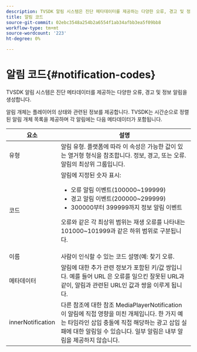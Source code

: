 ```yaml
---
description: TVSDK 알림 시스템은 진단 메타데이터를 제공하는 다양한 오류, 경고 및 정보 알림을 생성합니다.
title: 알림 코드
source-git-commit: 02ebc3548a254b2a6554f1ab34afbb3ea5f09bb8
workflow-type: tm+mt
source-wordcount: '223'
ht-degree: 0%

---
```


# 알림 코드{#notification-codes}

TVSDK 알림 시스템은 진단 메타데이터를 제공하는 다양한 오류, 경고 및 정보 알림을 생성합니다.

알림 개체는 플레이어의 상태와 관련된 정보를 제공합니다. TVSDK는 시간순으로 정렬된 알림 개체 목록을 제공하며 각 알림에는 다음 메타데이터가 포함됩니다.

<table frame="all" colsep="1" rowsep="1" id="table_DBA8CACF02DB4AF2B053E560850B49CE"> 
 <thead> 
  <tr rowsep="1"> 
   <th colname="1" class="entry"> 요소 </th> 
   <th colname="2" class="entry"> 설명 </th> 
  </tr> 
 </thead>
 <tbody> 
  <tr rowsep="1"> 
   <td colname="1"><span class="codeph"> 유형</span> </td> 
   <td colname="2">알림 유형. 플랫폼에 따라 이 속성은 가능한 값이 있는 열거형 형식을 참조합니다. <span class="codeph"> 정보</span>, <span class="codeph"> 경고</span>, 또는 <span class="codeph"> 오류</span>. 알림의 최상위 그룹입니다. </td> 
  </tr> 
  <tr rowsep="1"> 
   <td colname="1"><span class="codeph"> 코드</span> </td> 
   <td colname="2">알림에 지정된 숫자 표시: 
    <ul id="ul_31AB497C6FFA452496DD09B0D78687B9"> 
     <li id="li_53E75022C50246E0982E315D04EFD8B3">오류 알림 이벤트(100000~199999) </li> 
     <li id="li_11AE91D1325E4F718228E662C9C55F9A">경고 알림 이벤트(200000~299999) </li> 
     <li id="li_6D3EA03845294DC2BAD1ACF507639E51">300000부터 399999까지 정보 알림 이벤트 </li> 
    </ul> <p>오류와 같은 각 최상위 범위는 재생 오류를 나타내는 101000~101999과 같은 하위 범위로 구분됩니다. </p> </td> 
  </tr> 
  <tr rowsep="1"> 
   <td colname="1"><span class="codeph"> 이름</span> </td> 
   <td colname="2">사람이 인식할 수 있는 코드 설명(예: <span class="codeph"> 찾기 오류</span>. </td> 
  </tr> 
  <tr rowsep="1"> 
   <td colname="1"><span class="codeph"> 메타데이터</span> </td> 
   <td colname="2">알림에 대한 추가 관련 정보가 포함된 키/값 쌍입니다. 예를 들어 <span class="codeph"> URL</span> 은 오류를 일으킨 잘못된 URL과 같이, 알림과 관련된 URL인 값과 쌍을 이루게 됩니다. </td> 
  </tr> 
  <tr rowsep="0"> 
   <td colname="1"><span class="codeph"> innerNotification</span> </td> 
   <td colname="2">다른 참조에 대한 참조 <span class="codeph"> MediaPlayerNotification</span> 이 알림에 직접 영향을 미친 개체입니다. 한 가지 예는 타임라인 삽입 충돌에 직접 해당하는 광고 삽입 실패에 대한 알림일 수 있습니다. 일부 알림은 내부 알림을 제공하지 않습니다. </td> 
  </tr> 
 </tbody> 
</table>
